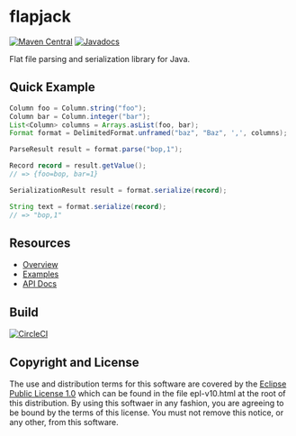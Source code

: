 # flapjack

[![Maven Central](https://maven-badges.herokuapp.com/maven-central/fun.mike/flapjack-alpha/badge.svg)](https://maven-badges.herokuapp.com/maven-central/fun.mike/flapjack-alpha)
[![Javadocs](https://www.javadoc.io/badge/fun.mike/flapjack-alpha.svg)](https://www.javadoc.io/doc/fun.mike/flapjack-alpha)

Flat file parsing and serialization library for Java.

## Quick Example

```java
Column foo = Column.string("foo");
Column bar = Column.integer("bar");
List<Column> columns = Arrays.asList(foo, bar);
Format format = DelimitedFormat.unframed("baz", "Baz", ',', columns);

ParseResult result = format.parse("bop,1");

Record record = result.getValue();
// => {foo=bop, bar=1}

SerializationResult result = format.serialize(record);

String text = format.serialize(record);
// => "bop,1"
```

## Resources

- [Overview](overview.md)
- [Examples](examples.md)
- [API Docs](https://www.javadoc.io/doc/fun.mike/flapjack-alpha)

## Build

[![CircleCI](https://circleci.com/gh/mike706574/flapjack.svg?style=svg)](https://circleci.com/gh/mike706574/flapjack)

## Copyright and License

The use and distribution terms for this software are covered by the
[Eclipse Public License 1.0] which can be found in the file
epl-v10.html at the root of this distribution. By using this softwaer
in any fashion, you are agreeing to be bound by the terms of this
license. You must not remove this notice, or any other, from this
software.

[Eclipse Public License 1.0]: http://opensource.org/licenses/eclipse-1.0.php
